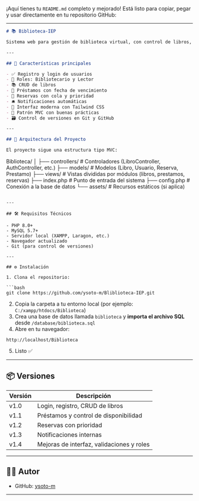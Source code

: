 ¡Aquí tienes tu `README.md` completo y mejorado! Está listo para copiar, pegar y usar directamente en tu repositorio GitHub:

---

```md
# 📚 Biblioteca-IEP

Sistema web para gestión de biblioteca virtual, con control de libros, préstamos y reservas, desarrollado en PHP y Tailwind CSS.

---

## 🚀 Características principales

- ✅ Registro y login de usuarios
- 🔐 Roles: Bibliotecario y Lector
- 📚 CRUD de libros
- 📆 Préstamos con fecha de vencimiento
- 🔖 Reservas con cola y prioridad
- 🛎 Notificaciones automáticas
- 🎨 Interfaz moderna con Tailwind CSS
- 🧩 Patrón MVC con buenas prácticas
- 🗃 Control de versiones en Git y GitHub

---

## 🧱 Arquitectura del Proyecto

El proyecto sigue una estructura tipo MVC:

```

Biblioteca/
│
├── controllers/        # Controladores (LibroController, AuthController, etc.)
├── models/             # Modelos (Libro, Usuario, Reserva, Prestamo)
├── views/              # Vistas divididas por módulos (libros, prestamos, reservas)
├── index.php           # Punto de entrada del sistema
├── config.php          # Conexión a la base de datos
└── assets/             # Recursos estáticos (si aplica)

````

---

## 🛠 Requisitos Técnicos

- PHP 8.0+
- MySQL 5.7+
- Servidor local (XAMPP, Laragon, etc.)
- Navegador actualizado
- Git (para control de versiones)

---

## ⚙️ Instalación

1. Clona el repositorio:

```bash
git clone https://github.com/ysoto-m/Bliblioteca-IEP.git
````

2. Copia la carpeta a tu entorno local (por ejemplo: `C:/xampp/htdocs/Biblioteca`)
3. Crea una base de datos llamada `biblioteca` y **importa el archivo SQL** desde `/database/biblioteca.sql`
4. Abre en tu navegador:

```
http://localhost/Biblioteca
```

5. Listo ✅

---

## 📦 Versiones

| Versión | Descripción                               |
| ------- | ----------------------------------------- |
| v1.0    | Login, registro, CRUD de libros           |
| v1.1    | Préstamos y control de disponibilidad     |
| v1.2    | Reservas con prioridad                    |
| v1.3    | Notificaciones internas                   |
| v1.4    | Mejoras de interfaz, validaciones y roles |

---

## 👨‍💻 Autor

* GitHub: [ysoto-m](https://github.com/ysoto-m)

---
